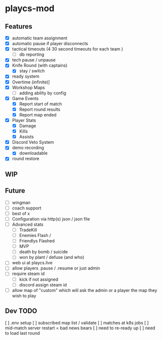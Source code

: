 # playcs-mod

## Features
- [x] automatic team assignment
- [x] automatic pause if player disconnects
- [x] tactical timeouts (4 30 second timeouts for each team )
  - [ ] db reporting
- [x] tech pause / unpause
- [x] Knife Round (with captains)
  - [x] stay / switch
- [x] ready system
- [x] Overtime (infinite)]
- [x] Workshop Maps
  - [ ]  adding ability by config
- [x] Game Events
    - [x] Report start of match
    - [x] Report round results
    - [x] Report map ended
- [x] Player Stats
    - [x] Damage
    - [x] Kills
    - [x] Assists
- [x] Discord Veto System
- [x] demo recording
  - [x] downloadable
- [x] round restore

## WIP

## Future 
- [ ] wingman
- [ ] coach support
- [ ] best of x
- [ ] Configuration via http(s) json / json file
- [ ] Advanced stats
  - [ ] TradeKill
  - [ ] Enemies Flash /
  - [ ] Friendlys Flashed
  - [ ] MVP
  - [ ] death by bomb / suicide
  - [ ] won by plant / defuse (and who) 
- [ ] web ui at playcs.live
- [ ] allow players .pause / .resume or just admin
- [ ] require steam id
  - [ ] kick if not assigned 
  - [ ] discord assign steam id
- [ ] allow map of "custom" which will ask the admin or a player the map they wish to play

## Dev TODO
[ ] .env setup
[ ] subscribed map list / validate
[ ] matches at k8s jobs
[ ] mid-match server restart = bad news bears 
  [ ] need to re-ready up 
  [ ] need to load last round